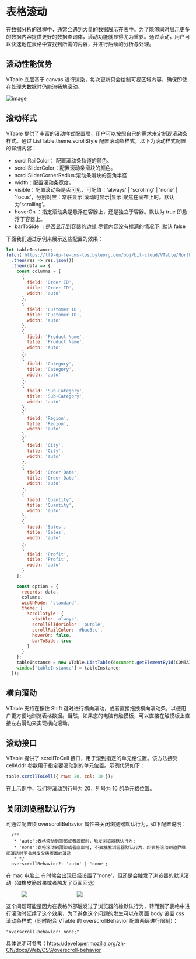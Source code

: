 # 表格滚动

在数据分析的过程中，通常会遇到大量的数据展示在表中。为了能够同时展示更多的数据内容提供更好的数据查询体，滚动功能就显得尤为重要。通过滚动，用户可以快速地在表格中查找到所需的内容，并进行后续的分析与处理。

## 滚动性能优势

VTable 底层基于 canvas 进行渲染，每次更新只会绘制可视区域内容，确保即使在处理大数据时仍能流畅地滚动。

![image](https://lf9-dp-fe-cms-tos.byteorg.com/obj/bit-cloud/a2c7623458257d1562627090d.gif)

## 滚动样式

VTable 提供了丰富的滚动样式配置项，用户可以按照自己的需求来定制现滚动条样式。通过 ListTable.theme.scrollStyle 配置滚动条样式，以下为滚动样式配置的详细内容：

- scrollRailColor： 配置滚动条轨道的颜色。
- scrollSliderColor：配置滚动条滑块的颜色。
- scrollSliderCornerRadius:滚动条滑块的圆角半径
- width：配置滚动条宽度。
- visible：配置滚动条是否可见，可配值：'always' | 'scrolling' | 'none' | 'focus'，分别对应：常驻显示|滚动时显示|显示|聚焦在画布上时。默认为‘scrolling’。
- hoverOn ：指定滚动条是悬浮在容器上，还是独立于容器。默认为 true 即悬浮于容器上。
- barToSide ：是否显示到容器的边缘 尽管内容没有撑满的情况下. 默认 false

下面我们通过示例来展示这些配置的效果：

```javascript livedemo   template=vtable
let tableInstance;
fetch('https://lf9-dp-fe-cms-tos.byteorg.com/obj/bit-cloud/VTable/North_American_Superstore_data.json')
  .then(res => res.json())
  .then(data => {
    const columns = [
      {
        field: 'Order ID',
        title: 'Order ID',
        width: 'auto'
      },
      {
        field: 'Customer ID',
        title: 'Customer ID',
        width: 'auto'
      },
      {
        field: 'Product Name',
        title: 'Product Name',
        width: 'auto'
      },
      {
        field: 'Category',
        title: 'Category',
        width: 'auto'
      },
      {
        field: 'Sub-Category',
        title: 'Sub-Category',
        width: 'auto'
      },
      {
        field: 'Region',
        title: 'Region',
        width: 'auto'
      },
      {
        field: 'City',
        title: 'City',
        width: 'auto'
      },
      {
        field: 'Order Date',
        title: 'Order Date',
        width: 'auto'
      },
      {
        field: 'Quantity',
        title: 'Quantity',
        width: 'auto'
      },
      {
        field: 'Sales',
        title: 'Sales',
        width: 'auto'
      },
      {
        field: 'Profit',
        title: 'Profit',
        width: 'auto'
      }
    ];

    const option = {
      records: data,
      columns,
      widthMode: 'standard',
      theme: {
        scrollStyle: {
          visible: 'always',
          scrollSliderColor: 'purple',
          scrollRailColor: '#bac3cc',
          hoverOn: false,
          barToSide: true
        }
      }
    };
    tableInstance = new VTable.ListTable(document.getElementById(CONTAINER_ID), option);
    window['tableInstance'] = tableInstance;
  });
```

## 横向滚动

VTable 支持在按住 Shift 键时进行横向滚动，或者直接拖拽横向滚动条，以便用户更方便地浏览表格数据。当然，如果您的电脑有触摸板，可以直接在触摸板上直接左右滑动来实现横向滚动。

## 滚动接口

VTable 提供了 scrollToCell 接口，用于滚到指定的单元格位置。该方法接受 cellAddr 参数用于指定要滚动到的单元位置。示例代码如下：

```javascript
table.scrollToCell({ row: 20, col: 10 });
```

在上示例中，我们将滚动到行号为 20，列号为 10 的单元格位置。

## 关闭浏览器默认行为

可通过配置项 overscrollBehavior 属性来关闭浏览器默认行为，如下配置说明：

```
  /**
   * 'auto':表格滚动到顶部或者底部时，触发浏览器默认行为;
   * 'none':表格滚动到顶部或者底部时, 不会触发浏览器默认行为，即表格滚动到边界继续滚动时不会触发父级页面的滚动
   * */
  overscrollBehavior?: 'auto' | 'none';
```

在 mac 电脑上 有时候会出现已经设置了'none'，但还是会触发了浏览器的默认滚动（如橡皮筋效果或者触发了页面回退）

<div style="display: flex;">
 <div style="width: 20%; text-align: center;">
     <img src="https://lf9-dp-fe-cms-tos.byteorg.com/obj/bit-cloud/VTable/guide/scroll-bounce.gif" />
  </div>
  <div style="width: 10%; text-align: center;">
  </div>
  <div style="width: 20%; text-align: center;">
     <img src="https://lf9-dp-fe-cms-tos.byteorg.com/obj/bit-cloud/VTable/guide/scroll-back.jpeg" />
  </div>
</div>

这个问题可能是因为在表格外部触发过了浏览器的橡默认行为，转而到了表格中进行滚动时延续了这个效果，为了避免这个问题的发生可以在页面 body 设置 css 滚动条样式（同时配合 VTable 的 overscrollBehavior 配置两层进行限制）：

```
"overscroll-behavior: none;"
```

具体说明可参考：https://developer.mozilla.org/zh-CN/docs/Web/CSS/overscroll-behavior
